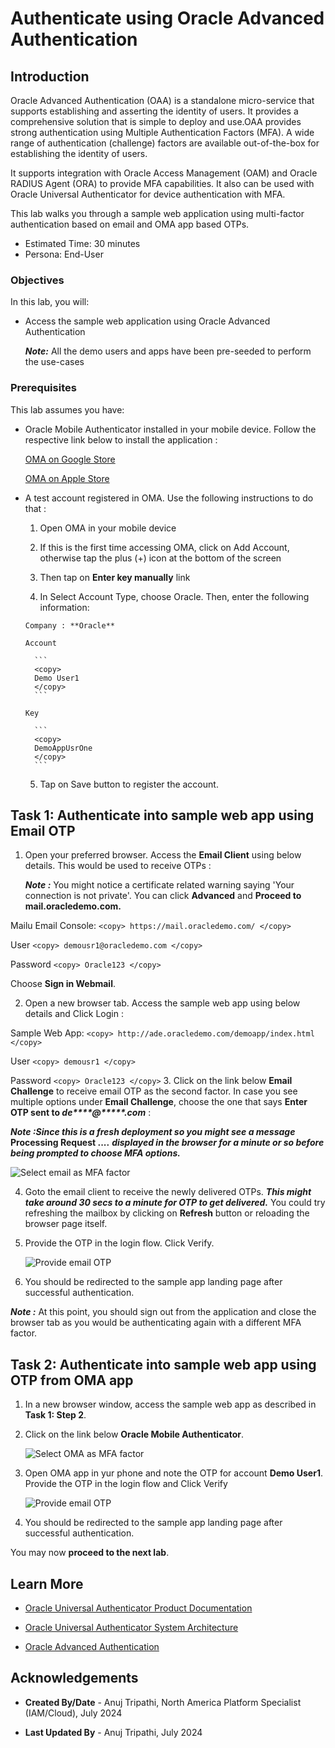 # Authenticate using Oracle Advanced Authentication

## Introduction

Oracle Advanced Authentication (OAA) is a standalone micro-service that supports establishing and asserting the identity of users. It provides a comprehensive solution that is simple to deploy and use.OAA provides strong authentication using Multiple Authentication Factors (MFA). A wide range of authentication (challenge) factors are available out-of-the-box for establishing the identity of users.

It supports integration with Oracle Access Management (OAM) and Oracle RADIUS Agent (ORA) to provide MFA capabilities. It also can be used with Oracle Universal Authenticator for device authentication with MFA.

This lab walks you through a sample web application using multi-factor authentication based on email and OMA app based OTPs.

* Estimated Time: 30 minutes
* Persona: End-User

### Objectives

In this lab, you will:

* Access the sample web application using Oracle Advanced Authentication

  ***Note:*** All the demo users and apps have been pre-seeded to perform the use-cases

### Prerequisites

This lab assumes you have:

* Oracle Mobile Authenticator installed in your mobile device. Follow the respective link below to install the application :

     [OMA on Google Store](https://play.google.com/store/apps/details?id=oracle.idm.mobile.authenticator&hl=en_CA&gl=US)

     [OMA on Apple Store](https://apps.apple.com/us/app/oracle-mobile-authenticator/id835904829)

* A test account registered in OMA. Use the following instructions to do that :

    1. Open OMA in your mobile device

    2. If this is the first time accessing OMA, click on Add Account, otherwise tap the plus (+) icon at the bottom of the screen

    3. Then tap on **Enter key manually** link

    4. In Select Account Type, choose Oracle. Then, enter the following information:

      Company : **Oracle** 

      Account

        ```
        <copy>
        Demo User1
        </copy>
        ```

      Key

        ```
        <copy>
        DemoAppUsrOne
        </copy>
        ```

    5. Tap on Save button to register the account.

## Task 1: Authenticate into sample web app using Email OTP

1. Open your preferred browser. Access the **Email Client** using below details. This would be used to receive OTPs :

   ***Note :*** You might notice a certificate related warning saying 'Your connection is not private'. You can click **Advanced** and **Proceed to mail.oracledemo.com.**

  Mailu Email Console:
    ```
    <copy>
    https://mail.oracledemo.com/
    </copy>
    ```

  User
    ```
    <copy>
    demousr1@oracledemo.com
    </copy>
    ```

  Password
    ```
    <copy>
    Oracle123
    </copy>
    ```

  Choose **Sign in Webmail**.

2. Open a new browser tab. Access the sample web app using below details and Click Login :

  Sample Web App:
    ```
    <copy>
    http://ade.oracledemo.com/demoapp/index.html
    </copy>
    ```

  User
    ```
    <copy>
    demousr1
    </copy>
    ```

  Password
    ```
    <copy>
    Oracle123
    </copy>
    ```
3. Click on the link below **Email Challenge** to receive email OTP as the second factor. In case you see multiple options under **Email Challenge**, choose the one that says **Enter OTP sent to ***de\*\*\*\*@\*\*\*\*\*.com***** :

  ***Note :Since this is a fresh deployment so you might see a message*** **Processing Request ....** ***displayed in the browser for a minute or so before being prompted to choose MFA options.***

   ![Select email as MFA factor](images/mfa-email-factor-selection.png)

4. Goto the email client to receive the newly delivered OTPs. ***This might take around 30 secs to a minute for OTP to get delivered.*** You could try refreshing the mailbox by clicking on **Refresh** button or reloading the browser page itself.

5. Provide the OTP in the login flow. Click Verify.

   ![Provide email OTP](images/mfa-email-otp.png)

6. You should be redirected to the sample app landing page after successful authentication.

  ***Note :*** At this point, you should sign out from the application and close the browser tab as you would be authenticating again with a different MFA factor.

## Task 2: Authenticate into sample web app using OTP from OMA app

1. In a new browser window, access the sample web app as described in **Task 1: Step 2**.

2. Click on the link below **Oracle Mobile Authenticator**.

   ![Select OMA as MFA factor](images/mfa-oma-factor-selection.png)

3. Open OMA app in yur phone and note the OTP for account **Demo User1**. Provide the OTP in the login flow and Click Verify

   ![Provide email OTP](images/mfa-oma-otp.png)

4. You should be redirected to the sample app landing page after successful authentication.

  You may now **proceed to the next lab**.

## Learn More

* [Oracle Universal Authenticator Product Documentation](https://docs.oracle.com/en/middleware/idm/universal-authenticator/)

* [Oracle Universal Authenticator System Architecture](https://docs.oracle.com/en/middleware/idm/universal-authenticator/ouaad/system-architecture-and-components.html)

* [Oracle Advanced Authentication](https://docs.oracle.com/en/middleware/idm/advanced-authentication/oaarm/introducing-oaa.html)

## Acknowledgements

* **Created By/Date** - Anuj Tripathi, North America Platform Specialist (IAM/Cloud), July 2024

* **Last Updated By** - Anuj Tripathi, July 2024
